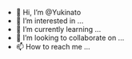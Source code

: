 - 👋 Hi, I’m @Yukinato
- 👀 I’m interested in ...
- 🌱 I’m currently learning ...
- 💞️ I’m looking to collaborate on ...
- 📫 How to reach me ...

<!---
Yukinato/Yukinato is a ✨ special ✨ repository because its `README.md` (this file) appears on your GitHub profile.
You can click the Preview link to take a look at your changes.
--->
